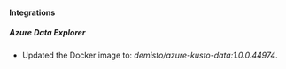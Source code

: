 #### Integrations
##### Azure Data Explorer
- Updated the Docker image to: *demisto/azure-kusto-data:1.0.0.44974*.
